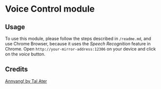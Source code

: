 # Voice Control module
## Usage
To use this module, please follow the steps described in `/readme.md`, and use Chrome Browser, 
because it uses the *Speech Recognition* feature in Chrome.
Open `http://your-mirror-address:12306` on your device and click on the *voice* button.

## Credits
[Annyang! by Tal Ater](https://github.com/TalAter/annyang)